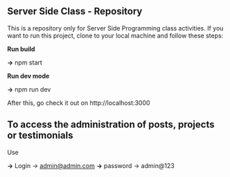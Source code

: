 ## Server Side Class - Repository

This is a repository only for Server Side Programming class activities. If you want to run this project, clone to your local machine and follow these steps:


**Run build**

**->** npm start

**Run dev mode**

**->** npm run dev


After this, go check it out on http://localhost:3000

## To access the administration of posts, projects or testimonials

Use

**->** Login -> admin@admin.com
**->** password -> admin@123
